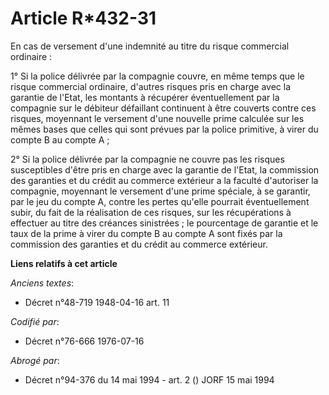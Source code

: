 # Article R*432-31

En cas de versement d'une indemnité au titre du risque commercial ordinaire :

1° Si la police délivrée par la compagnie couvre, en même temps que le risque commercial ordinaire, d'autres risques pris en
charge avec la garantie de l'Etat, les montants à récupérer éventuellement par la compagnie sur le débiteur défaillant
continuent à être couverts contre ces risques, moyennant le versement d'une nouvelle prime calculée sur les mêmes bases que
celles qui sont prévues par la police primitive, à virer du compte B au compte A ;

2° Si la police délivrée par la compagnie ne couvre pas les risques susceptibles d'être pris en charge avec la garantie de
l'Etat, la commission des garanties et du crédit au commerce extérieur a la faculté d'autoriser la compagnie, moyennant le
versement d'une prime spéciale, à se garantir, par le jeu du compte A, contre les pertes qu'elle pourrait éventuellement
subir, du fait de la réalisation de ces risques, sur les récupérations à effectuer au titre des créances sinistrées ; le
pourcentage de garantie et le taux de la prime à virer du compte B au compte A sont fixés par la commission des garanties et
du crédit au commerce extérieur.

**Liens relatifs à cet article**

_Anciens textes_:

  - Décret n°48-719 1948-04-16 art. 11

_Codifié par_:

  - Décret n°76-666 1976-07-16

_Abrogé par_:

  - Décret n°94-376 du 14 mai 1994 - art. 2 () JORF 15 mai 1994
